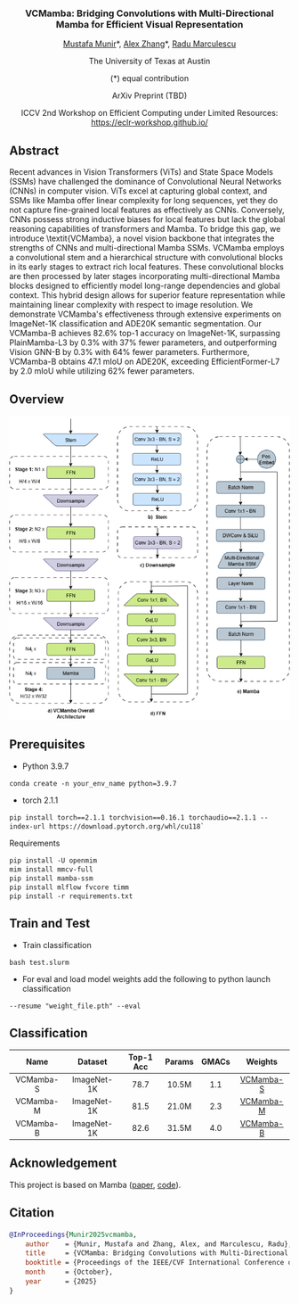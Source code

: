 <div align="center">
<h3>VCMamba: Bridging Convolutions with Multi-Directional Mamba for Efficient Visual Representation</h3>

[Mustafa Munir](https://github.com/mmunir127)\*, [Alex Zhang](https://github.com/Wertyuui345)\*, [Radu Marculescu](https://scholar.google.com/citations?user=ZCmYP5cAAAAJ&hl=en)

The University of Texas at Austin

(\*) equal contribution

ArXiv Preprint (TBD)

ICCV 2nd Workshop on Efficient Computing under Limited Resources: <https://eclr-workshop.github.io/> 


</div>


## Abstract
Recent advances in Vision Transformers (ViTs) and State Space Models (SSMs) have challenged the dominance of Convolutional Neural Networks (CNNs) in computer vision. ViTs excel at capturing global context, and SSMs like Mamba offer linear complexity for long sequences, yet they do not capture fine-grained local features as effectively as CNNs. Conversely, CNNs possess strong inductive biases for local features but lack the global reasoning capabilities of transformers and Mamba. To bridge this gap, we introduce \textit{VCMamba}, a novel vision backbone that integrates the strengths of CNNs and multi-directional Mamba SSMs. VCMamba employs a convolutional stem and a hierarchical structure with convolutional blocks in its early stages to extract rich local features. These convolutional blocks are then processed by later stages incorporating multi-directional Mamba blocks designed to efficiently model long-range dependencies and global context. This hybrid design allows for superior feature representation while maintaining linear complexity with respect to image resolution. We demonstrate VCMamba's effectiveness through extensive experiments on ImageNet-1K classification and ADE20K semantic segmentation. Our VCMamba-B achieves 82.6\% top-1 accuracy on ImageNet-1K, surpassing PlainMamba-L3 by 0.3\% with 37\% fewer parameters, and outperforming Vision GNN-B by 0.3\% with 64\% fewer parameters. Furthermore, VCMamba-B obtains 47.1 mIoU on ADE20K, exceeding EfficientFormer-L7 by 2.0 mIoU while utilizing 62\% fewer parameters.

## Overview
<div align="center">
<img src="assets/Hybrid VMambaBG.png" />
</div>

## Prerequisites

- Python 3.9.7

```shell
conda create -n your_env_name python=3.9.7
```

- torch 2.1.1

```shell
pip install torch==2.1.1 torchvision==0.16.1 torchaudio==2.1.1 --index-url https://download.pytorch.org/whl/cu118`
```

Requirements 
```shell
pip install -U openmim
mim install mmcv-full
pip install mamba-ssm
pip install mlflow fvcore timm
pip install -r requirements.txt
```
  
## Train and Test
- Train classification

```
bash test.slurm
```

- For eval and load model weights add the following to python launch classification
```
--resume "weight_file.pth" --eval
```


## Classification
<div align="center">

| Name | Dataset | Top-1 Acc | Params | GMACs | Weights |
| :---: | :---: | :---: | :---: | :---: | :---: |
| VCMamba-S | ImageNet-1K | 78.7 | 10.5M | 1.1 | [VCMamba-S](https://huggingface.co/SLDGroup/VCMamba/blob/main/VCMamba-S.pth) |
| VCMamba-M | ImageNet-1K | 81.5 | 21.0M | 2.3 | [VCMamba-M](https://huggingface.co/SLDGroup/VCMamba/blob/main/VCMamba-M.pth) |
| VCMamba-B | ImageNet-1K | 82.6 | 31.5M | 4.0 | [VCMamba-B](https://huggingface.co/SLDGroup/VCMamba/blob/main/VCMamba-B.pth) |

</div>

## Acknowledgement

This project is based on Mamba ([paper](https://arxiv.org/abs/2312.00752), [code](https://github.com/state-spaces/mamba)).

## Citation
```bibtex
@InProceedings{Munir2025vcmamba,
    author    = {Munir, Mustafa and Zhang, Alex, and Marculescu, Radu},
    title     = {VCMamba: Bridging Convolutions with Multi-Directional Mamba for Efficient Visual Representation},
    booktitle = {Proceedings of the IEEE/CVF International Conference on Computer Vision (ICCV) Workshops},
    month     = {October},
    year      = {2025}
}
```
